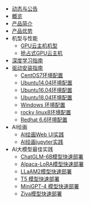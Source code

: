 
* [动态与公告](gpu/document_detail)
* [概览](/gpu/README)
* [产品简介](/gpu/introduction)
* [产品优势](/gpu/advantage)
* 机型与性能
  * [GPU云主机机型](/gpu/type)
  * [抢占式GPU云主机](/gpu/Spotinstance_gpu)
* [深度学习指南](/gpu/practice)
* [驱动安装指南](/gpu/operation/index)
    * [CentOS7环境配置](/gpu/operation/centos7_cuda)
    * [Ubuntu14.04环境配置](/gpu/operation/ubuntu14_cuda)
    * [Ubuntu16.04环境配置](/gpu/operation/ubuntu16_cuda)
    * [Ubuntu18.04环境配置](/gpu/operation/ubuntu18_cuda)
    * [Windows 环境配置](/gpu/operation/Windows_cuda)
    * [rocky linux8环境配置](/gpu/operation/RockyLinux8_cuda)
    * [Redhat 6.6环境配置](/gpu/operation/redhat6.6_cuda)
*  AI绘画
    * [AI绘画Web UI实践](/gpu/practice/stable_diffusion_webui)
    * [AI绘画jupyter实践](/gpu/practice/stable_diffusion)
*  AI大模型最佳实践
    * [ChatGLM-6B模型快速部署](/gpu/practice/ChatGLM) 
    * [Alpaca-LoRA模型快速部署](/gpu/practice/Alpaca-LoRA)
    * [LLaAM2模型快速部署](/gpu/practice/LLaAM2)
    * [T5 模型快速部署](/gpu/practice/T5) 
    * [MiniGPT-4 模型快速部署](/gpu/practice/MiniGPT4)
    * [Ziya模型快速部署](/gpu/practice/Ziya)
